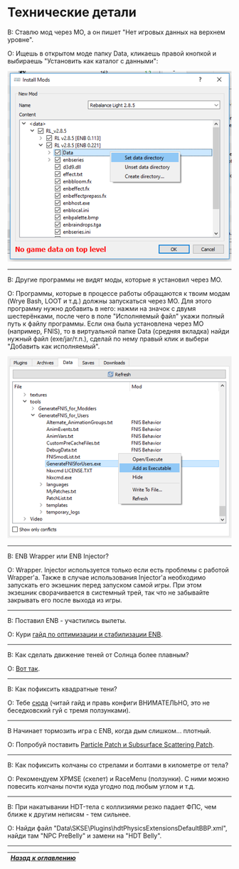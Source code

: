# Технические детали

В: Ставлю мод через МО, а он пишет "Нет игровых данных на верхнем уровне".

О: Ищешь в открытом моде папку Data, кликаешь правой кнопкой и выбираешь "Установить как каталог с данными":

![](../00_Resources/IMG_NoGameDataOnTopLevel.png)

------

В: Другие программы не видят моды, которые я установил через МО.

О: Программы, которые в процессе работы обращаются к твоим модам (Wrye Bash, LOOT и т.д.) должны запускаться через МО. Для этого программу нужно добавить в него: нажми на значок с двумя шестерёнками, после чего в поле "Исполняемый файл" укажи полный путь к файлу программы. Если она была установлена через МО (например, FNIS), то в виртуальной папке Data (средняя вкладка) найди нужный файл (exe/jar/т.п.), сделай по нему правый клик и выбери "Добавить как исполняемый".

![](../00_Resources/IMG_AddAsExecutable.png)

------

В: ENB Wrapper или ENB Injector?

О: Wrapper. Injector используется только если есть проблемы с работой Wrapper'а. Также в случае использования Injector'а необходимо запускать его экзешник перед запуском самой игры. При этом экзешник сворачивается в системный трей, так что не забывайте закрывать его после выхода из игры.

------

В: Поставил ENB - участились вылеты.

О: Кури [гайд по оптимизации и стабилизации ENB](http://www.nexusmods.com/skyrim/mods/50214/).

------

В: Как сделать движение теней от Солнца более плавным?

О: [Вот так](../00_Resources/06_Плавные_тени_от_Солнца.md).

------

В: Как пофиксить квадратные тени?

О: Тебе [сюда](http://www.nexusmods.com/skyrim/mods/283) (читай гайд и правь конфиги ВНИМАТЕЛЬНО, это не беседковский гуй с тремя ползунками).

------

В Начинает тормозить игра с ENB, когда дым слишком... плотный.

О: Попробуй поставить [Particle Patch и Subsurface Scattering Patch](http://enbseries.enbdev.com/forum/viewtopic.php?f=6&t=1499).

------

В: Как пофиксить колчаны со стрелами и болтами в километре от тела?

О: Рекомендуем XPMSE (скелет) и RaceMenu (ползунки). С ними можно повесить колчаны почти куда угодно под любым углом и т.д.

------

В: При накатывании HDT-тела с коллизиями резко падает ФПС, чем ближе к другим неписям - тем сильнее.

О: Найди файл "Data\SKSE\Plugins\hdtPhysicsExtensionsDefaultBBP.xml", найди там "NPC PreBelly" и замени на "HDT Belly".

------

|[*Назад к оглавлению*](../01_Оглавление.md)|
|:---:|
